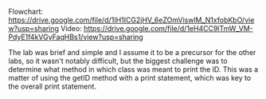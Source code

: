 Flowchart: https://drive.google.com/file/d/1IH1ICG2jHV_6eZOmViswlM_N1xfobKbO/view?usp=sharing
Video: https://drive.google.com/file/d/1eH4CC9lTmW_VM-PdyE1f4kVGyFaqHBs1/view?usp=sharing

The lab was brief and simple and I assume it to be a precursor for the other labs, so it wasn't notably difficult, but the biggest challenge was to determine what method in which class was meant to print the ID. This was a matter of using the getID method with a print statement, which was key to the overall print statement.
